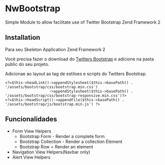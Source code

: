 NwBootstrap
===========

Simple Module to allow facilitate use of Twitter Bootstrap Zend Framework 2

Installation
------------

Para seu Skeleton Application Zend Framework 2
  
Você precisa fazer o download do [Twitters Bootstrap](http://twitter.github.com/bootstrap) e adicione na pasta public do seu projeto.
    
Adicionae ao layout as tag de estiloes e scripts do Twitters Bootstrap.

    <?=$this->headLink()->appendStylesheet($this->basePath() . '/assets/bootstrap/css/bootstrap.min.css')
                        ->appendStylesheet($this->basePath() . '/assets/bootstrap/css/bootstrap-responsive.min.css')?>
    <?=$this->headScript()->appendFile($this->basePath() . '/assets/bootstrap/js/bootstrap.min.js') ?>
    
Funcionalidades
---------------

*   Form View Helpers
    *    Bootstrap Form - Render a complete form
    *    Bootstrap Collection - Render a collection Element
    *    Bootstrap Row = Render an element
*   Navigation View Helpers(Navbar only)
*   Alert View Helpers
